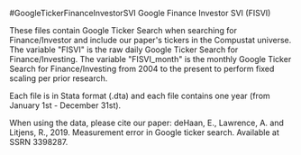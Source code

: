 #GoogleTickerFinanceInvestorSVI 
Google Finance Investor SVI (FISVI)

These files contain Google Ticker Search when searching for Finance/Investor and include our paper's tickers in the Compustat universe. The variable "FISVI" is the raw daily Google Ticker Search for Finance/Investing. The variable "FISVI_month" is the monthly Google Ticker Search for Finance/Investing from 2004 to the present to perform fixed scaling per prior research.

Each file is in Stata format (.dta) and each file contains one year (from January 1st - December 31st).

When using the data, please cite our paper: deHaan, E., Lawrence, A. and Litjens, R., 2019. Measurement error in Google ticker search. Available at SSRN 3398287.
